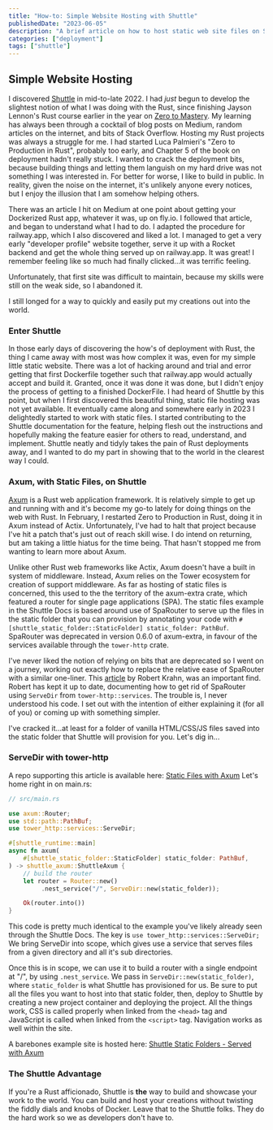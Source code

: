 ```yaml
---
title: "How-to: Simple Website Hosting with Shuttle"
publishedDate: "2023-06-05"
description: "A brief article on how to host static web site files on Shuttle"
categories: ["deployment"]
tags: ["shuttle"]
---
```


## Simple Website Hosting

I discovered [Shuttle](https://shuttle.rs) in mid-to-late 2022. I had _just_ begun to develop the slightest notion of what I was doing with the Rust, since finishing Jayson Lennon's Rust course earlier in the year on [Zero to Mastery](https://zerotomastery.io). My learning has always been through a cocktail of blog posts on Medium, random articles on the internet, and bits of Stack Overflow. Hosting my Rust projects was always a struggle for me. I had started Luca Palmieri's "Zero to Production in Rust", probably too early, and Chapter 5 of the book on deployment hadn't really stuck. I wanted to crack the deployment bits, because building things and letting them languish on my hard drive was not something I was interested in. For better for worse, I like to build in public. In reality, given the noise on the internet, it's unlikely anyone every notices, but I enjoy the illusion that I am somehow helping others.

There was an article I hit on Medium at one point about getting your Dockerized Rust app, whatever it was, up on fly.io. I followed that article, and began to understand what I had to do. I adapted the procedure for railway.app, which I also discovered and liked a lot. I managed to get a very early "developer profile" website together, serve it up with a Rocket backend and get the whole thing served up on railway.app. It was great! I remember feeling like so much had finally clicked...it was terrific feeling.

Unfortunately, that first site was difficult to maintain, because my skills were still on the weak side, so I abandoned it.

I still longed for a way to quickly and easily put my creations out into the world.

### Enter Shuttle

In those early days of discovering the how's of deployment with Rust, the thing I came away with most was how complex it was, even for my simple little static website. There was a lot of hacking around and trial and error getting that first Dockerfile together such that railway.app would actually accept and build it. Granted, once it was done it was done, but I didn't enjoy the process of getting to a finished DockerFile. I had heard of Shuttle by this point, but when I first discovered this beautiful thing, static file hosting was not yet available. It eventually came along and somewhere early in 2023 I delightedly started to work with static files. I started contributing to the Shuttle documentation for the feature, helping flesh out the instructions and hopefully making the feature easier for others to read, understand, and implement. Shuttle neatly and tidyly takes the pain of Rust deployments away, and I wanted to do my part in showing that to the world in the clearest way I could.

### Axum, with Static Files, on Shuttle

[Axum](https://docs.rs/axum/latest/axum/index.html) is a Rust web application framework. It is relatively simple to get up and running with and it's become my go-to lately for doing things on the web with Rust. In February, I restarted Zero to Production in Rust, doing it in Axum instead of Actix. Unfortunately, I've had to halt that project because I've hit a patch that's just out of reach skill wise. I do intend on returning, but am taking a little hiatus for the time being. That hasn't stopped me from wanting to learn more about Axum.

Unlike other Rust web frameworks like Actix, Axum doesn't have a built in system of middleware. Instead, Axum relies on the Tower ecosystem for creation of support middleware. As far as hosting of static files is concerned, this used to the the territory of the axum-extra crate, which featured a router for single page applications (SPA). The static files example in the Shuttle Docs is based around use of SpaRouter to serve up the files in the static folder that you can provision by annotating your code with `#[shuttle_static_folder::StaticFolder] static_folder: PathBuf`. SpaRouter was deprecated in version 0.6.0 of axum-extra, in favour of the services available through the `tower-http` crate.

I've never liked the notion of relying on bits that are deprecated so I went on a journey, working out exactly how to replace the relative ease of SpaRouter with a similar one-liner. This [article](https://robert.kra.hn/posts/2022-04-03_rust-web-wasm/) by Robert Krahn, was an important find. Robert has kept it up to date, documenting how to get rid of SpaRouter using `ServeDir` from `tower-http::services`. The trouble is, I never understood his code. I set out with the intention of either explaining it (for all of you) or coming up with something simpler.

I've cracked it...at least for a folder of vanilla HTML/CSS/JS files saved into the static folder that Shuttle will provision for you. Let's dig in...

### ServeDir with tower-http

A repo supporting this article is available here: [Static Files with Axum](https://github.com/sentinel1909/static-files-tutorial-axum) Let's home right in on main.rs:

```rust
// src/main.rs

use axum::Router;
use std::path::PathBuf;
use tower_http::services::ServeDir;

#[shuttle_runtime::main]
async fn axum(
    #[shuttle_static_folder::StaticFolder] static_folder: PathBuf,
) -> shuttle_axum::ShuttleAxum {
    // build the router
    let router = Router::new()
         .nest_service("/", ServeDir::new(static_folder));

    Ok(router.into())
}
```

This code is pretty much identical to the example you've likely already seen through the Shuttle Docs. The key is `use tower_http::services::ServeDir;` We bring ServeDir into scope, which gives use a service that serves files from a given directory and all it's sub directories.

Once this is in scope, we can use it to build a router with a single endpoint at "/", by using `.nest_service`. We pass in `ServeDir::new(static_folder)`, where `static_folder` is what Shuttle has provisioned for us. Be sure to put all the files you want to host into that static folder, then, deploy to Shuttle by creating a new project container and deploying the project. All the things work, CSS is called properly when linked from the `<head>` tag and JavaScript is called when linked from the `<script>` tag. Navigation works as well within the site.

A barebones example site is hosted here: [Shuttle Static Folders - Served with Axum](https://axum-static-files.shuttleapp.rs/)

### The Shuttle Advantage

If you're a Rust afficionado, Shuttle is **the** way to build and showcase your work to the world. You can build and host your creations without twisting the fiddly dials and knobs of Docker. Leave that to the Shuttle folks. They do the hard work so we as developers don't have to.
